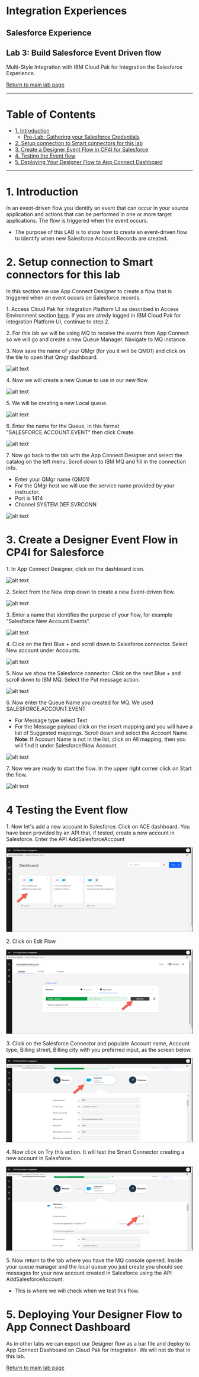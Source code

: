 # Integration Experiences  
## Salesforce Experience   
## Lab 3: Build Salesforce Event Driven flow  
Multi-Style Integration with IBM Cloud Pak for Integration the Salesforce Experience.  

[Return to main lab page](../index.md)

---

# Table of Contents 
- [1. Introduction](#introduction)
  * [Pre-Lab: Gathering your Salesforce Credentials](#pre_lab)
- [2. Setup connection to Smart connectors for this lab](#Setup_connections)
- [3. Create a Designer Event Flow in CP4I for Salesforce ](#create_a_designer_flow)
- [4. Testing the Event flow ](#test_a_designer_flow)
- [5. Deploying Your Designer Flow to App Connect Dashboard  ](#deploy_a_designer_flow)
    
---

# 1. Introduction <a name="introduction"></a>

In an event-driven flow you identify an event that can occur in your source application and actions that can be performed in one or more target applications. The flow is triggered when the event occurs.
* The purpose of this LAB is to show how to create an event-driven flow to identify when new Salesforce Account Records are created. 


# 2. Setup connection to Smart connectors for this lab<a name="Setup_connections"></a>

In this section we use App Connect Designer to create a flow that is triggered when an event occurs on Salesforce records.

1\. Access Cloud Pak for Integration Platform UI as described in Access Environment section [here](access-env.md).
If you are alredy logged in IBM Cloud Pak for integration Platform UI, continue to step 2.  

2\. For this lab we will be using MQ to receive the events from App Connect so we will go and create a new Queue Manager. 
Navigate to MQ instance.

3\. Now save the name of your QMgr (for you it will be QM01) and click on the tile to open that Qmgr dashboard.

![alt text][pic6g]

4\. Now we will create a new Queue to use in our new flow

![alt text][pic6h]

5\. We will be creating a new Local queue.  

![alt text][pic6i]

6\. Enter the name for the Queue, in this format "SALESFORCE.ACCOUNT.EVENT" then click Create.  

![alt text][pic6j]

7\. Now go back to the tab with the App Connect Designer and select the catalog on the left menu. Scroll down to IBM MQ and fill in the connection info.  
* Enter your QMgr name (QM01)
* For the QMgr host we will use the service name provided by your instructor.
* Port is 1414
* Channel SYSTEM.DEF.SVRCONN

![alt text][pic6k]

# 3. Create a Designer Event Flow in CP4I for Salesforce  <a name="create_a_designer_flow"></a>

1\. In App Connect Designer, click on the dashboard icon.

![alt text][pic7]

2\. Select from the New drop down to create a new Event-driven flow.  

![alt text][pic8]

3\. Enter a name that identifies the purpose of your flow, for example "Salesforce New Account Events". 

![alt text][pic9]

4\. Click on the first Blue + and scroll down to Salesforce connector.   Select New account under Accounts.  

![alt text][pic10]

5\. Now we show the Salesforce connector.  Click on the next Blue + and scroll down to IBM MQ.  Select the Put message action.

![alt text][pic11]


6\. Now enter the Queue Name you created for MQ.  We used SALESFORCE.ACCOUNT.EVENT
* For Message type select Text
* For the Message payload click on the insert mapping and you will have a list of Suggested mappings.  Scroll down and select the Account Name. 
**Note**: If Account Name is not in the list, click on All mapping, then you will find it under Salesforce/New Account.

![alt text][pic12]

7\. Now we are ready to start the flow.  In the upper right corner click on Start the flow.  

![alt text][pic13]

# 4 Testing the Event flow <a name="test_a_designer_flow"></a>

1\. Now let's add a new account in Salesforce. 
Click on ACE dashboard. You have been provided by an API that, if tested, create a new account in Salesforce.
Enter the API AddSalesforceAccount

![alt text][pic1ale]

2\. Click on Edit Flow

![alt text][pic2ale]

3\. Click on the Salesforce Connector and populate Account name, Account type, Billing street, Billing city with you preferred input, as the screen below.

![alt text][pic3ale]

4\. Now click on Try this action. It will test the Smart Connector creating a new account in Salesforce.

![alt text][pic4ale]

5\. Now return to the tab where you have the MQ console opened. Inside your queue manager and the local queue you just create you should see messages for your new account created in Salesforce using the API AddSalesforceAccount.
* This is where we will check when we test this flow. 


[pic0]: images/0.png
[pic1]: images/1.png
[pic2]: images/2.png
[pic3]: images/3.png
[pic4]: images/4.png
[pic5]: images/5.png
[pic6]: images/6.png
[pic6a]: images/6a.png
[pic6b]: images/6b.png
[pic6c]: images/6c.png
[pic6d]: images/6d.png
[pic6e]: images/6e.png
[pic6f]: images/6f.png
[pic6g]: images/6g.png
[pic6h]: images/6h.png
[pic6i]: images/6i.png
[pic6j]: images/6j.png
[pic6k]: images/6k.png
[pic7]: images/7.png
[pic8]: images/8.png
[pic9]: images/9.png
[pic10]: images/10.png
[pic11]: images/11.png
[pic12]: images/12.png
[pic13]: images/13.png
[pic14]: images/14.png
[pic15]: images/15.png
[pic16]: images/16.png
[pic17]: images/17.png
[pic18]: images/18.png
[pic19]: images/19.png
[pic20]: images/20.png
[pic21]: images/21.png
[pic1ale]: images/1ale.png
[pic2ale]: images/2ale.png
[pic3ale]: images/3ale.png
[pic4ale]: images/4ale.png



[pic22]: images/22.png
[pic22a]: images/22a.png
[pic22b]: images/22b.png
[pic23]: images/23.png
[pic24]: images/24.png
[pic25]: images/25.png
[pic25a]: images/25a.png
[pic26]: images/26.png
[pic27]: images/27.png


# 5. Deploying Your Designer Flow to App Connect Dashboard <a name="deploy_a_designer_flow"></a>

As in other labs we can export our Designer flow as a bar file and deploy to App Connect Dashboard on Cloud Pak for Integration. We will not do that in this lab.   


[Return to main lab page](../index.md)
